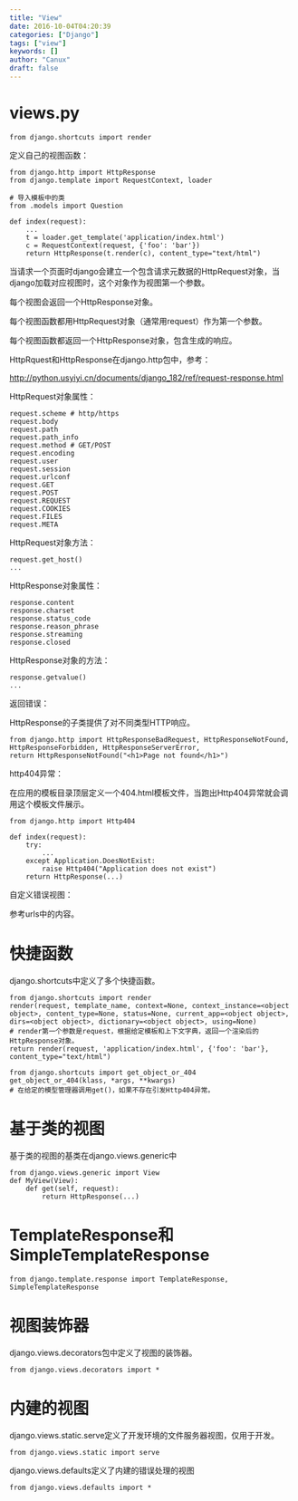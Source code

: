 ```yaml
---
title: "View"
date: 2016-10-04T04:20:39
categories: ["Django"]
tags: ["view"]
keywords: []
author: "Canux"
draft: false
---
```


# views.py

    from django.shortcuts import render

定义自己的视图函数：

    from django.http import HttpResponse
    from django.template import RequestContext, loader

    # 导入模板中的类
    from .models import Question

    def index(request):
        ...
        t = loader.get_template('application/index.html')
        c = RequestContext(request, {'foo': 'bar'})
        return HttpResponse(t.render(c), content_type="text/html")

当请求一个页面时django会建立一个包含请求元数据的HttpRequest对象，当django加载对应视图时，这个对象作为视图第一个参数。

每个视图会返回一个HttpResponse对象。

每个视图函数都用HttpRequest对象（通常用request）作为第一个参数。

每个视图函数都返回一个HttpResponse对象，包含生成的响应。

HttpRquest和HttpResponse在django.http包中，参考：

<http://python.usyiyi.cn/documents/django_182/ref/request-response.html>

HttpRequest对象属性：

    request.scheme # http/https
    request.body
    request.path
    request.path_info
    request.method # GET/POST
    request.encoding
    request.user
    request.session
    request.urlconf
    request.GET
    request.POST
    request.REQUEST
    request.COOKIES
    request.FILES
    request.META

HttpRequest对象方法：

    request.get_host()
    ...

HttpResponse对象属性：

    response.content
    response.charset
    response.status_code
    response.reason_phrase
    response.streaming
    response.closed

HttpResponse对象的方法：

    response.getvalue()
    ...

返回错误：

HttpResponse的子类提供了对不同类型HTTP响应。

    from django.http import HttpResponseBadRequest, HttpResponseNotFound, HttpResponseForbidden, HttpResponseServerError,
    return HttpResponseNotFound("<h1>Page not found</h1>")

http404异常：

在应用的模板目录顶层定义一个404.html模板文件，当跑出Http404异常就会调用这个模板文件展示。

    from django.http import Http404

    def index(request):
        try:
            ...
        except Application.DoesNotExist:
            raise Http404("Application does not exist")
        return HttpResponse(...)

自定义错误视图：

参考urls中的内容。

# 快捷函数

django.shortcuts中定义了多个快捷函数。

    from django.shortcuts import render
    render(request, template_name, context=None, context_instance=<object object>, content_type=None, status=None, current_app=<object object>, dirs=<object object>, dictionary=<object object>, using=None)
    # render第一个参数是request，根据给定模板和上下文字典，返回一个渲染后的HttpResponse对象。
    return render(request, 'application/index.html', {'foo': 'bar'}, content_type="text/html")

    from django.shortcuts import get_object_or_404
    get_object_or_404(klass, *args, **kwargs)
    # 在给定的模型管理器调用get()，如果不存在引发Http404异常。

# 基于类的视图

基于类的视图的基类在django.views.generic中

    from django.views.generic import View
    def MyView(View):
        def get(self, request):
            return HttpResponse(...)

# TemplateResponse和SimpleTemplateResponse

    from django.template.response import TemplateResponse, SimpleTemplateResponse

# 视图装饰器

django.views.decorators包中定义了视图的装饰器。

    from django.views.decorators import *

# 内建的视图

django.views.static.serve定义了开发环境的文件服务器视图，仅用于开发。

    from django.views.static import serve

django.views.defaults定义了内建的错误处理的视图

    from django.views.defaults import *
